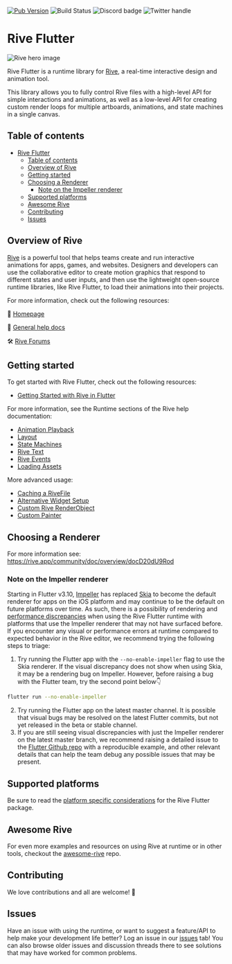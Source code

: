 [![Pub Version](https://img.shields.io/pub/v/rive)](https://pub.dev/packages/rive)
![Build Status](https://github.com/rive-app/rive-flutter/actions/workflows/tests.yaml/badge.svg)
![Discord badge](https://img.shields.io/discord/532365473602600965)
![Twitter handle](https://img.shields.io/twitter/follow/rive_app.svg?style=social&label=Follow)

# Rive Flutter

![Rive hero image](https://cdn.rive.app/rive_logo_dark_bg.png)

Rive Flutter is a runtime library for [Rive](https://rive.app), a real-time interactive design and animation tool.

This library allows you to fully control Rive files with a high-level API for simple interactions and animations, as well as a low-level API for creating custom render loops for multiple artboards, animations, and state machines in a single canvas.

## Table of contents

- [Rive Flutter](#rive-flutter)
  - [Table of contents](#table-of-contents)
  - [Overview of Rive](#overview-of-rive)
  - [Getting started](#getting-started)
  - [Choosing a Renderer](#choosing-a-renderer)
    - [Note on the Impeller renderer](#note-on-the-impeller-renderer)
  - [Supported platforms](#supported-platforms)
  - [Awesome Rive](#awesome-rive)
  - [Contributing](#contributing)
  - [Issues](#issues)

## Overview of Rive

[Rive](https://rive.app) is a powerful tool that helps teams create and run interactive animations for apps, games, and websites. Designers and developers can use the collaborative editor to create motion graphics that respond to different states and user inputs, and then use the lightweight open-source runtime libraries, like Rive Flutter, to load their animations into their projects.

For more information, check out the following resources:

:house_with_garden: [Homepage](https://rive.app/)

:blue_book: [General help docs](https://rive.app/community/doc/introduction/docvphVOrBbl)

🛠 [Rive Forums](https://rive.app/community/forums/home)

## Getting started

To get started with Rive Flutter, check out the following resources:

- [Getting Started with Rive in Flutter](https://rive.app/community/doc/flutter/docqzmYRZmvF)

For more information, see the Runtime sections of the Rive help documentation:

- [Animation Playback](https://rive.app/community/doc/animation-playback/docDKKxsr7ko)
- [Layout](https://rive.app/community/doc/layout/docBl81zd1GB)
- [State Machines](https://rive.app/community/doc/state-machines/docxeznG7iiK)
- [Rive Text](https://rive.app/community/doc/text/docn2E6y1lXo)
- [Rive Events](https://rive.app/community/doc/rive-events/docbOnaeffgr)
- [Loading Assets](https://rive.app/community/doc/loading-assets/doct4wVHGPgC)

More advanced usage:

- [Caching a RiveFile](https://rive.app/community/doc/caching-a-rive-file/docrLMDw15AJ)
- [Alternative Widget Setup](https://rive.app/community/doc/alternative-widget-setup/docNlDD0H0rp)
- [Custom Rive RenderObject](https://rive.app/community/doc/custom-rive-renderobject/docnbX5AnjkW)
- [Custom Painter](https://rive.app/community/doc/custom-rive-renderobject/docnbX5AnjkW)

## Choosing a Renderer

For more information see: https://rive.app/community/doc/overview/docD20dU9Rod

### Note on the Impeller renderer

Starting in Flutter v3.10, [Impeller](https://docs.flutter.dev/perf/impeller) has replaced [Skia](https://skia.org/) to become the default renderer for apps on the iOS platform and may continue to be the default on future platforms over time. As such, there is a possibility of rendering and [performance discrepancies](https://github.com/flutter/flutter/issues/134432) when using the Rive Flutter runtime with platforms that use the Impeller renderer that may not have surfaced before. If you encounter any visual or performance errors at runtime compared to expected behavior in the Rive editor, we recommend trying the following steps to triage:

1. Try running the Flutter app with the `--no-enable-impeller` flag to use the Skia renderer. If the visual discrepancy does not show when using Skia, it may be a rendering bug on Impeller. However, before raising a bug with the Flutter team, try the second point below👇
```bash
flutter run --no-enable-impeller
```
2. Try running the Flutter app on the latest master channel. It is possible that visual bugs may be resolved on the latest Flutter commits, but not yet released in the beta or stable channel.
3. If you are still seeing visual discrepancies with just the Impeller renderer on the latest master branch, we recommend raising a detailed issue to the [Flutter Github repo](https://github.com/flutter/flutter) with a reproducible example, and other relevant details that can help the team debug any possible issues that may be present.

## Supported platforms

Be sure to read the [platform specific considerations](platform_considerations.md) for the Rive Flutter package.

## Awesome Rive

For even more examples and resources on using Rive at runtime or in other tools, checkout the [awesome-rive](https://github.com/rive-app/awesome-rive) repo.

## Contributing

We love contributions and all are welcome! 💙

## Issues

Have an issue with using the runtime, or want to suggest a feature/API to help make your development life better? Log an issue in our [issues](https://github.com/rive-app/flutter/issues) tab! You can also browse older issues and discussion threads there to see solutions that may have worked for common problems.
